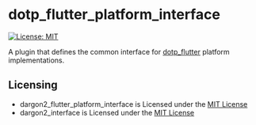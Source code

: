 # dotp_flutter_platform_interface 
[![License: MIT](https://img.shields.io/badge/License-MIT-yellow.svg)](https://opensource.org/licenses/MIT)

A plugin that defines the common interface for [dotp_flutter] platform implementations.

[dotp_flutter]: https://pub.dev/documentation/dotp_flutter/latest

## Licensing

- dargon2_flutter_platform_interface is Licensed under the [MIT License]
- dargon2_interface is Licensed under the [MIT License](https://github.com/tmthecoder/dotp/blob/main/LICENSE)

[MIT License]: https://github.com/tmthecoder/dotp/blob/main/LICENSE
